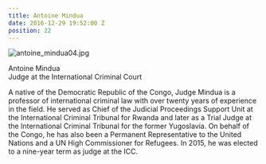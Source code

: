 ```yaml
---
title: Antoine Mindua
date: 2016-12-29 19:52:00 Z
position: 22
---
```


![antoine_mindua04.jpg](/uploads/antoine_mindua04.jpg)

Antoine Mindua <br> Judge at the International Criminal Court


A native of the Democratic Republic of the Congo, Judge Mindua is a professor of international criminal law with over twenty years of experience in the field. He served as Chief of the Judicial Proceedings Support Unit at the International Criminal Tribunal for Rwanda and later as a Trial Judge at the International Criminal Tribunal for the former Yugoslavia. On behalf of the Congo, he has also been a Permanent Representative to the United Nations and a UN High Commissioner for Refugees. In 2015, he was elected to a nine-year term as judge at the ICC.